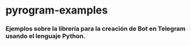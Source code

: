 # pyrogram-examples

### Ejemplos sobre la librería para la creación de Bot en Telegram usando el lenguaje Python.
